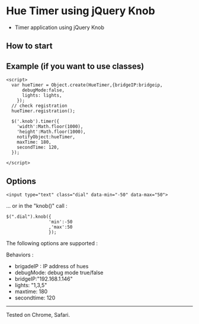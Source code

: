 Hue Timer using jQuery Knob
=============

- Timer application using jQuery Knob

How to start
-------
<script>
  git clone https://github.com/halsk/huetimer.git
  cd huetimer
  open index.html
</script>

Example (if you want to use classes)
-------

    <script>
      var hueTimer = Object.create(HueTimer,{bridgeIP:bridgeip,
          debugMode:false,
          lights: lights,
        });
      // check registration
      hueTimer.registration();

      $('.knob').timer({
        'width':Math.floor(1000),
        'height':Math.floor(1000),
        notifyObject:hueTimer,
        maxTime: 180,
        secondTime: 120,
      });

    </script>

Options
-------

    <input type="text" class="dial" data-min="-50" data-max="50">

... or in the "knob()" call :

    $(".dial").knob({
                    'min':-50
                    ,'max':50
                    });

The following options are supported :

Behaviors :
* brigadeIP : IP address of hues
* debugMode: debug mode true/false
* bridgeIP:"192.168.1.146"
* lights: "1,3,5"
* maxtime: 180
* secondtime: 120

-------

Tested on Chrome, Safari.

